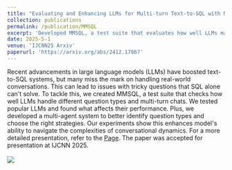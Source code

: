 ```yaml
---
title: "Evaluating and Enhancing LLMs for Multi-turn Text-to-SQL with Multiple Question Types"
collection: publications
permalink: /publication/MMSQL
excerpt: 'Developed MMSQL, a test suite that evaluates how well LLMs manage different question types and multi-turn interactions. Additionally, created a multi-agent system to better identify question types and select appropriate strategies. Experiments show that this approach enhances the models&apos; ability to navigate conversational complexities. For a more detailed presentation, refer to the [Page](https://mcxiaoxiao.github.io/MMSQL). The paper was accepted for presentation at IJCNN 2025.'
date: 2025-5-1
venue: 'IJCNN25 Arxiv'
paperurl: 'https://arxiv.org/abs/2412.17867'
---
```


Recent advancements in large language models (LLMs) have boosted text-to-SQL systems, but many miss the mark on handling real-world conversations. This can lead to issues with tricky questions that SQL alone can&apos;t solve. To tackle this, we created MMSQL, a test suite that checks how well LLMs handle different question types and multi-turn chats. We tested popular LLMs and found what affects their performance. Plus, we developed a multi-agent system to better identify question types and choose the right strategies. Our experiments show this enhances model&apos;s ability to navigate the complexities of conversational dynamics. For a more detailed presentation, refer to the [Page](https://mcxiaoxiao.github.io/MMSQL). The paper was accepted for presentation at IJCNN 2025. <br/><br/><img src='/images/multiagent.gif'>
